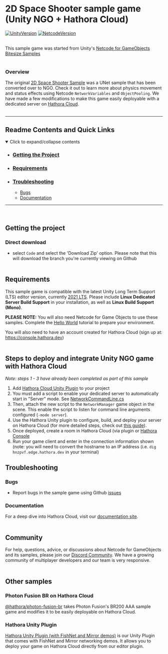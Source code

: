 
# 2D Space Shooter sample game (Unity NGO + Hathora Cloud)

[![UnityVersion](https://img.shields.io/badge/Unity%20Version:-2021.3%20LTS-57b9d3.svg?logo=unity&color=2196F3)](https://unity.com/releases/editor/qa/lts-releases#:~:text=February%2014%2C%202023-,LTS%20Release,2021.3.18f1,-Released%3A%20February)
[![NetcodeVersion](https://img.shields.io/badge/Netcode%20Version:-1.2.0-57b9d3.svg?logo=unity&color=2196F3)](https://docs-multiplayer.unity3d.com/netcode/current/about)
<br><br>

This sample game was started from Unity's [Netcode for GameObjects Bitesize Samples](https://github.com/Unity-Technologies/com.unity.multiplayer.samples.bitesize/tree/main/Basic/2DSpaceShooter)
<br><br>

### Overview

The original [2D Space Shooter Sample](https://github.com/Unity-Technologies/com.unity.multiplayer.samples.bitesize/tree/main/Basic/2DSpaceShooter) was a UNet sample that has been converted over to NGO. Check it out to learn more about physics movement and status effects using Netcode `NetworkVariables` and `ObjectPooling`. We have made a few modifications to make this game easily deployable with a dedicated server on [Hathora Cloud](https://hathora.dev/docs).
<br><br>

---
## Readme Contents and Quick Links
<details open> <summary> Click to expand/collapse contents </summary>

- ### [Getting the Project](#getting-the-project-1)
- ### [Requirements](#requirements-1)
- ### [Troubleshooting](#troubleshooting-1)
  - [Bugs](#bugs)
  - [Documentation](#documentation)

</details>

---
<br>

## Getting the project
### Direct download

 - select `Code` and select the 'Download Zip' option.  Please note that this will download the branch you're currently viewing on Github
<br><br>

## Requirements

This sample game is compatible with the latest Unity Long Term Support (LTS) editor version, currently [2021 LTS](https://unity.com/releases/2021-lts). Please include **Linux Dedicated Server Build Support** in your installation, as well as **Linux Build Support (Mono)**.

**PLEASE NOTE:** You will also need Netcode for Game Objects to use these samples. Complete the [Hello World](https://docs-multiplayer.unity3d.com/netcode/current/tutorials/helloworld) tutorial to prepare your environment.

You will also need to have an account created for Hathora Cloud (sign up at: https://console.hathora.dev)
<br><br>

## Steps to deploy and integrate Unity NGO game with Hathora Cloud
*Note: steps 1 - 3 have already been completed as part of this sample*

1. Add [Hathora Cloud Unity Plugin](https://github.com/hathora/unity-plugin) to your project
2. You must add a script to enable your dedicated server to automatically start in "Server" mode. See [NetworkCommandLine.cs](https://github.com/hathora/unity-ngo-sample/blob/main/2DSpaceShooter/Assets/Scripts/NetworkCommandLine.cs)
3. Then, attach the new script to the `NetworkManager` game object in the scene. This enable the script to listen for command line arguments configured (`-mode server`).
4. Use the Hathora Unity plugin to configure, build, and deploy your server on Hathora Cloud (for more detailed steps, check out [this guide](https://hathora.dev/docs/engines/unity/beginners-tutorial)).
5. Once deployed, create a room in Hathora Cloud (via plugin or [Hathora Console](https://console.hathora.dev)
6. Run your game client and enter in the connection information shown (note: you will need to convert the hostname to an IP address (i.e. `dig hnzpvf.edge.hathora.dev` in your terminal)


## Troubleshooting
### Bugs
- Report bugs in the sample game using Github [issues](https://github.com/hathora/unity-ngo-sample/issues)
  
### Documentation
For a deep dive into Hathora Cloud, visit our [documentation site](https://hathora.dev/docs).
<br><br>

## Community
For help, questions, advice, or discussions about Netcode for GameObjects and its samples, please join our [Discord Community](https://discord.gg/hathora). We have a growing community of multiplayer developers and our team is very responsive.
<br><br>

## Other samples
### Photon Fusion BR on Hathora Cloud
[@hathora/photon-fusion-br](https://github.com/hathora/photon-fusion-br) takes Photon Fusion's BR200 AAA sample game and modifies it to be easily deployable on Hathora Cloud.

### Hathora Unity Plugin
[Hathora Unity Plugin (with FishNet and Mirror demos)](https://github.com/hathora/hathora-unity) is our Unity Plugin that comes with FishNet and Mirror networking demos. It allows you to deploy your game on Hathora Cloud directly from our editor plugin.
<br><br>

